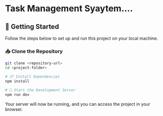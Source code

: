 # Task Management Syaytem....

## 🚀 Getting Started  

Follow the steps below to set up and run this project on your local machine.  

### 📥 Clone the Repository  
```sh
git clone <repository-url>
cd <project-folder>

# 📦 Install Dependencies
npm install

# 🏃 Start the Development Server
npm run dev
```

Your server will now be running, and you can access the project in your browser.

